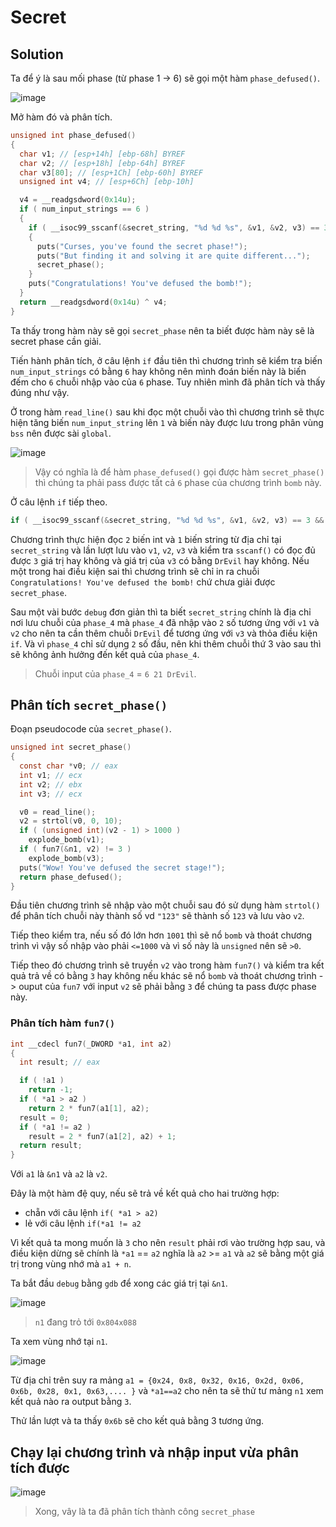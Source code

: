 # Secret
## Solution
Ta để ý là sau mối phase (từ phase 1 -> 6) sẽ gọi một hàm `phase_defused()`.  

![image](https://user-images.githubusercontent.com/31529599/118503837-2e310600-b755-11eb-882f-706a03b521d8.png)  

Mở hàm đó và phân tích.  

```c
unsigned int phase_defused()
{
  char v1; // [esp+14h] [ebp-68h] BYREF
  char v2; // [esp+18h] [ebp-64h] BYREF
  char v3[80]; // [esp+1Ch] [ebp-60h] BYREF
  unsigned int v4; // [esp+6Ch] [ebp-10h]

  v4 = __readgsdword(0x14u);
  if ( num_input_strings == 6 )
  {
    if ( __isoc99_sscanf(&secret_string, "%d %d %s", &v1, &v2, v3) == 3 && !strings_not_equal(v3, "DrEvil") )
    {
      puts("Curses, you've found the secret phase!");
      puts("But finding it and solving it are quite different...");
      secret_phase();
    }
    puts("Congratulations! You've defused the bomb!");
  }
  return __readgsdword(0x14u) ^ v4;
}
```  

Ta thấy trong hàm này sẽ gọi `secret_phase` nên ta biết được hàm này sẽ là secret phase cần giải.  

Tiến hành phân tích, ở câu lệnh `if` đầu tiên thì chương trình sẽ kiểm tra biến `num_input_strings` có bằng `6` hay không nên mình đoán biến này là biến đếm cho `6` chuỗi nhập vào của `6` phase. Tuy nhiên mình đã phân tích và thấy đúng như vậy.  

Ở trong hàm `read_line()` sau khi đọc một chuỗi vào thì chương trình sẽ thực hiện tăng biến `num_input_string` lên `1` và biến này được lưu trong phân vùng `bss` nên được sài `global`.  

![image](https://user-images.githubusercontent.com/31529599/118505293-7d2b6b00-b756-11eb-8411-dbfb2b237b57.png)  

> Vậy có nghĩa là để hàm `phase_defused()` gọi được hàm `secret_phase()` thì chúng ta phải pass được tất cả `6` phase của chương trình `bomb` này.

Ở câu lệnh `if` tiếp theo.
```c
if ( __isoc99_sscanf(&secret_string, "%d %d %s", &v1, &v2, v3) == 3 && !strings_not_equal(v3, "DrEvil") )
```
Chương trình thực hiện đọc `2` biến int và `1` biến string từ địa chỉ tại `secret_string` và lần lượt lưu vào `v1`, `v2`, `v3` và kiểm tra `sscanf()` có đọc đủ được `3` giá trị hay không và giá trị của `v3` có bằng `DrEvil` hay không. Nếu một trong hai điều kiện sai thì chương trình sẽ chỉ in ra chuỗi `Congratulations! You've defused the bomb!` chứ chưa giải được `secret_phase`.  

Sau một vài bước `debug` đơn giản thì ta biết `secret_string` chính là địa chỉ nơi lưu chuỗi của `phase_4` mà `phase_4` đã nhập vào `2` số tương ứng với `v1` và `v2` cho nên ta cần thêm chuỗi `DrEvil` để tương ứng với `v3` và thỏa điều kiện `if`. Và vì `phase_4` chỉ sử dụng `2` số đầu, nên khi thêm chuỗi thứ 3 vào sau thì sẽ không ảnh hưởng đến kết quả của `phase_4`.  

> Chuỗi input của `phase_4` = `6 21 DrEvil`.

## Phân tích `secret_phase()`

Đoạn pseudocode của `secret_phase()`.  

```c
unsigned int secret_phase()
{
  const char *v0; // eax
  int v1; // ecx
  int v2; // ebx
  int v3; // ecx

  v0 = read_line();
  v2 = strtol(v0, 0, 10);
  if ( (unsigned int)(v2 - 1) > 1000 )
    explode_bomb(v1);
  if ( fun7(&n1, v2) != 3 )
    explode_bomb(v3);
  puts("Wow! You've defused the secret stage!");
  return phase_defused();
}
```  

Đầu tiên chương trình sẽ nhập vào một chuỗi sau đó sử dụng hàm `strtol()` để phân tích chuỗi này thành số vd `"123"` sẽ thành số `123` và lưu vào `v2`.  

Tiếp theo kiểm tra, nếu số đó lớn hơn `1001` thì sẽ nổ `bomb` và thoát chương trình vì vậy số nhập vào phải `<=1000` và vì số này là `unsigned` nên sẽ `>0`.  

Tiếp theo đó chương trình sẽ truyền `v2` vào trong hàm `fun7()` và kiểm tra kết quả trả về có bằng `3` hay không nếu khác sẽ nổ `bomb` và thoát chương trình -> ouput của `fun7` với input `v2` sẽ phải bằng `3` để chúng ta pass được phase này.  

### Phân tích hàm `fun7()`
```c
int __cdecl fun7(_DWORD *a1, int a2)
{
  int result; // eax

  if ( !a1 )
    return -1;
  if ( *a1 > a2 )
    return 2 * fun7(a1[1], a2);
  result = 0;
  if ( *a1 != a2 )
    result = 2 * fun7(a1[2], a2) + 1;
  return result;
}
```  

Với `a1` là `&n1` và `a2` là `v2`.

Đây là một hàm đệ quy, nếu sẽ trả về kết quả cho hai trường hợp:
-  chẵn với câu lệnh `if( *a1 > a2)`
-  lẻ với câu lệnh `if(*a1 != a2`

Vì kết quả ta mong muốn là `3` cho nên `result` phải rơi vào trường hợp sau, và điều kiện dừng sẽ chính là `*a1` == `a2` nghĩa là `a2` >= `a1` và `a2` sẽ bằng một giá trị trong vùng nhớ mà `a1 + n`.  

Ta bắt đầu `debug` bằng `gdb` để xong các giá trị tại `&n1`.  

![image](https://user-images.githubusercontent.com/31529599/118510489-355b1280-b75b-11eb-903a-a4ffbf34f0eb.png)  

> `n1` đang trỏ tới `0x804x088`  

Ta xem vùng nhớ tại `n1`.  

![image](https://user-images.githubusercontent.com/31529599/118510675-5facd000-b75b-11eb-87d6-432c89f873a2.png)  

Từ địa chỉ trên suy ra mảng `a1 = {0x24, 0x8, 0x32, 0x16, 0x2d, 0x06, 0x6b, 0x28, 0x1, 0x63,.... }` và `*a1==a2` cho nên ta sẽ thử tư mảng `n1` xem kết quả nào ra output bằng `3`.  

Thử lần lượt và ta thấy `0x6b` sẽ cho kết quả bằng 3 tương ứng.

## Chạy lại chương trình và nhập input vừa phân tích được 

![image](https://user-images.githubusercontent.com/31529599/118511577-3f314580-b75c-11eb-9a31-3e263ec66990.png)


> Xong, vây là ta đã phân tích thành công `secret_phase`

